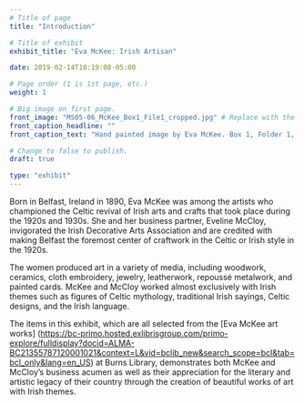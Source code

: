 ```yaml
---
# Title of page
title: "Introduction"

# Title of exhibit
exhibit_title: "Eva McKee: Irish Artisan"

date: 2019-02-14T10:19:08-05:00

# Page order (1 is 1st page, etc.)
weight: 1

# Big image on first page.
front_image: "MS05-06_McKee_Box1_File1_cropped.jpg" # Replace with the real image
front_caption_headline: ""
front_caption_text: "Hand painted image by Eva McKee. Box 1, Folder 1, Eva McKee art works, MS2005-006"

# Change to false to publish.
draft: true

type: "exhibit"
---
```


Born in Belfast, Ireland in 1890, Eva McKee was among the artists who championed the Celtic revival of Irish arts and crafts that took place during the 1920s and 1930s.  She and her business partner, Eveline McCloy, invigorated the Irish Decorative Arts Association and are credited with making Belfast the foremost center of craftwork in the Celtic or Irish style in the 1920s.

The women produced art in a variety of media, including woodwork, ceramics, cloth embroidery, jewelry, leatherwork, repoussé metalwork, and painted cards. McKee and McCloy worked almost exclusively with Irish themes such as figures of Celtic mythology, traditional Irish sayings, Celtic designs, and the Irish language.  

The items in this exhibit, which are all selected from the [Eva McKee art works] (https://bc-primo.hosted.exlibrisgroup.com/primo-explore/fulldisplay?docid=ALMA-BC21355787120001021&context=L&vid=bclib_new&search_scope=bcl&tab=bcl_only&lang=en_US) at Burns Library, demonstrates both McKee and McCloy’s business acumen as well as their appreciation for the literary and artistic legacy of their country through the creation of beautiful works of art with Irish themes.
